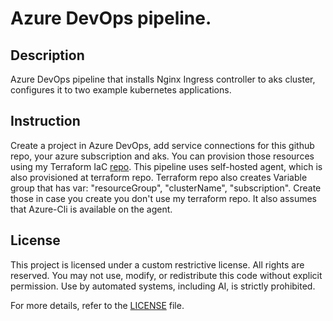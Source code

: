 # Azure DevOps pipeline.

## Description

Azure DevOps pipeline that installs Nginx Ingress controller to aks cluster, configures it to two example kubernetes applications.

## Instruction

Create a project in Azure DevOps, add service connections for this github repo, your azure subscription and aks. You can provision those resources using my Terraform IaC [repo](https://github.com/sharabai/terraform-azure-dev-ops-agent). This pipeline uses self-hosted agent, which is also provisioned at terraform repo. Terraform repo also creates Variable group that has var: "resourceGroup", "clusterName", "subscription". Create those in case you create you don't use my terraform repo.
It also assumes that Azure-Cli is available on the agent.

## License

This project is licensed under a custom restrictive license. All rights are reserved. You may not use, modify, or redistribute this code without explicit permission. Use by automated systems, including AI, is strictly prohibited.

For more details, refer to the [LICENSE](./LICENSE) file.
